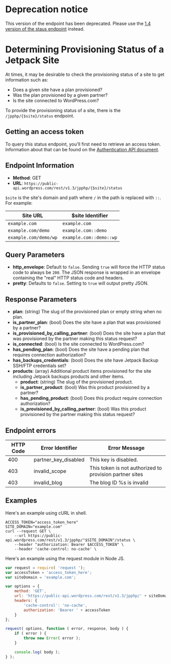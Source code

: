 # Deprecation notice

This version of the endpoint has been deprecated. Please use the [1.4 version of the staus endpoint](jetpack/jetpack-start-endpoints/determining-provisioning-status-v1.4.md) instead.

# Determining Provisioning Status of a Jetpack Site

At times, it may be desirable to check the provisioning status of a site to get information such as:

- Does a given site have a plan provisioned?
- Was the plan provisioned by a given partner?
- Is the site connected to WordPress.com?

To provide the provisioning status of a site, there is the `/jpphp/{$site}/status` endpoint.

## Getting an access token

To query this status endpoint, you'll first need to retrieve an access token. Information about that can be found on the [Authentication API document](../jetpack-start-endpoints/authentication.md#getting-a-jetpack-partner-access-token ).

## Endpoint Information

- __Method__: GET
- __URL__:    `https://public-api.wordpress.com/rest/v1.3/jpphp/{$site}/status`

`$site` is the site's domain and path where `/` in the path is replaced with `::`. For example:

| Site URL              | $site Identifier        |
| --------------------- | -------------------     |
| `example.com`         | `example.com`           |
| `example.com/demo`    | `example.com::demo`     |
| `example.com/demo/wp` | `example.com::demo::wp` |

## Query Parameters

- __http_envelope__: Default to `false`. Sending `true` will force the HTTP status code to always be `200`. The JSON response is wrapped in an envelope containing the "real" HTTP status code and headers.
- __pretty__:        Defaults to `false`. Setting to `true` will output pretty JSON.

## Response Parameters

- __plan__:                              (string) The slug of the provisioned plan or empty string when no plan.
- __is_partner_plan__:                   (bool) Does the site have a plan that was provisioned by a partner?
- __is_provisioned_by_calling_partner__: (bool) Does the site have a plan that was provisioned by the partner making this status request?
- __is_connected__:                      (bool) Is the site connected to WordPress.com?
- __has_pending_plan__:                  (bool) Does the site have a pending plan that requires connection authorization?
- __has_backups_credentials__:           (bool) Does the site have Jetpack Backup SSH/FTP credentials set?
- __products__:                          (array) Additional product items provisioned for the site including Jetpack backups products and other items.
  - __product__:                         (string) The slug of the provisioned product.
  - __is_partner_product__:              (bool) Was this product provisioned by a partner?
  - __has_pending_product__:             (bool) Does this product require connection authorization?
  - __is_provisioned_by_calling_partner__: (bool) Was this product provisioned by the partner making this status request?

## Endpoint errors

| HTTP Code | Error Identifier      | Error Message                                                             |
| --------- | --------------------- | ------------------------------------------------------------------------- |
| 400       | partner_key_disabled  | This key is disabled.                                                     |
| 403       | invalid_scope         | This token is not authorized to provision partner sites                   |
| 403       | invalid_blog          | The blog ID %s is invalid                                                 |

## Examples

Here's an example using cURL in shell.

```shell
ACCESS_TOKEN="access_token_here"
SITE_DOMAIN="example.com"
curl --request GET \
    --url https://public-api.wordpress.com/rest/v1.3/jpphp/"$SITE_DOMAIN"/status \
    --header "authorization: Bearer $ACCESS_TOKEN" \
    --header 'cache-control: no-cache' \
```

Here's an example using the request module in Node JS.

```javascript
var request = require( 'request ');
var accessToken = 'access_token_here';
var siteDomain = 'example.com';

var options = {
    method: 'GET',
    url: 'https://public-api.wordpress.com/rest/v1.3/jpphp/' + siteDomain + '/status',
    headers: {
        'cache-control': 'no-cache',
        authorization: 'Bearer ' + accessToken
    }
};

request( options, function ( error, response, body ) {
    if ( error ) {
        throw new Error( error );
    }

    console.log( body );
} );
```
